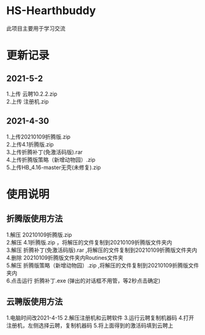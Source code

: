 # HS-Hearthbuddy
此项目主要用于学习交流

# 更新记录
## 2021-5-2
1.上传 云聘10.2.2.zip  
2.上传 注册机.zip  

## 2021-4-30
1.上传20210109折腾版.zip  
2.上传4.1折腾版.zip  
3.上传折腾补丁(免激活码版).rar  
4.上传折腾版策略（新增动物园）.zip  
5.上传HB_4.16-master无壳(未修复).zip  

# 使用说明
## 折腾版使用方法
1.解压 20210109折腾版.zip   
2.解压 4.1折腾版.zip ，将解压的文件复制到20210109折腾版文件夹内  
3.解压 折腾补丁(免激活码版).rar ,将解压的文件复制到20210109折腾版文件夹内  
4.删除 20210109折腾版文件夹内Routines文件夹  
5.解压 折腾版策略（新增动物园）.zip ,将解压的文件复制到20210109折腾版文件夹内  
6.点击运行 折腾补丁.exe (弹出的对话框不用管，等2秒点击确定)  

## 云聘版使用方法
1.电脑时间改2021-4-15
2.解压注册机和云聘软件
3.运行云聘复制机器码
4.打开注册机，左侧选择云聘，复制机器码
5.将上面得到的激活码填到云聘上
